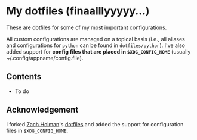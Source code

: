# My dotfiles (finaalllyyyyy...)

These are dotfiles for some of my most important configurations.

All custom configurations are managed on a topical basis (i.e., all aliases and configurations for `python` can be found in `dotfiles/python`). I've also added support for **config files that are placed in `$XDG_CONFIG_HOME`** (usually ~/.config/appname/config.file).

## Contents

- To do

## Acknowledgement

I forked [Zach Holman](http://github.com/holman)'s [dotfiles](https://github.com/holman/dotfiles) and added the support for configuration files in `$XDG_CONFIG_HOME`.
